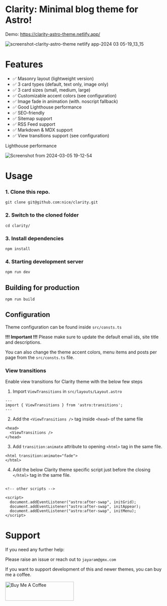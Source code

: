 # Clarity: Minimal blog theme for Astro!

Demo: https://clarity-astro-theme.netlify.app/

![screenshot-clarity-astro-theme netlify app-2024 03 05-19_13_15](https://github.com/nice/clarity/assets/2760100/c1289b35-73ed-46bb-b4ef-1754484e70fe)

# Features
- ✅ Masonry layout (lightweight version)
- ✅ 3 card types (default, text only, image only)
- ✅ 3 card sizes (small, medium, large)
- ✅ Customizable accent colors (see configuration)
- ✅ Image fade in animation (with. noscript fallback)
- ✅ Good Lighthouse performance
- ✅ SEO-friendly
- ✅ Sitemap support
- ✅ RSS Feed support
- ✅ Markdown & MDX support
- ✅ View transitions support (see configuration)

Lighthouse performance

![Screenshot from 2024-03-05 19-12-54](https://github.com/nice/clarity/assets/2760100/69916c37-0575-4457-9a84-b248a2855683)

# Usage
### 1. Clone this repo.
```
git clone git@github.com:nice/clarity.git
```

### 2. Switch to the cloned folder
```
cd clarity/
```

### 3. Install dependencies
```
npm install
```

### 4. Starting development server
```
npm run dev
```

## Building for production
```
npm run build
```

## Configuration

Theme configuration can be found inside `src/consts.ts`

**!!! Important !!!** Please make sure to update the default email ids, site title and descriptions.

You can also change the theme accent colors, menu items and posts per page from the `src/consts.ts` file.

### View transitions

Enable view transitions for Clarity theme with the below few steps

1. Import `ViewTransitions` in `src/layouts/Layout.astro`

```
---
import { ViewTransitions } from 'astro:transitions';
---
```

2. Add the `<ViewTransitions />` tag inside `<head>` of the same file

```
<head>
  <ViewTransitions />
</head>
```

3. Add `transition:animate` attribute to opening `<html>` tag in the same file.

```
<html transition:animate="fade">
</html>
```

4. Add the below Clarity theme specific script just before the closing `</html>` tag in the same file.

```

<!-- other scripts -->

<script>
  document.addEventListener("astro:after-swap", initGrid);
  document.addEventListener("astro:after-swap", initAppear);
  document.addEventListener("astro:after-swap", initMenu);
</script>
```


# Support
If you need any further help:

Please raise an issue or reach out to `jayaram@gmx.com`

If you want to support development of this and newer themes, you can buy me a coffee.

<a href="https://www.buymeacoffee.com/JayaramPai" target="_blank"><img src="https://cdn.buymeacoffee.com/buttons/v2/default-yellow.png" alt="Buy Me A Coffee" style="height: 60px !important;width: 217px !important;" ></a>
